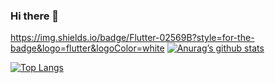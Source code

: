 ### Hi there 👋

<!--
**27priyanshu/27priyanshu** is a ✨ _special_ ✨ repository because its `README.md` (this file) appears on your GitHub profile.

Here are some ideas to get you started:

- 🔭 I’m currently working on ...
- 🌱 I’m currently learning ...
- 👯 I’m looking to collaborate on ...
- 🤔 I’m looking for help with ...
- 💬 Ask me about ...
- 📫 How to reach me: ...
- 😄 Pronouns: ...
- ⚡ Fun fact: ...

-->

https://img.shields.io/badge/Flutter-02569B?style=for-the-badge&logo=flutter&logoColor=white
[![Anurag’s github stats](https://github-readme-stats.vercel.app/api?username=27priyanshu)](https://github.com/27priyanshu)


[![Top Langs](https://github-readme-stats.vercel.app/api/top-langs/?username=27priyanshu&layout=compact)](https://github.com/27priyanshu)



